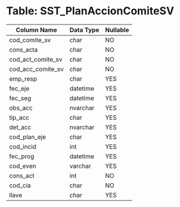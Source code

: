 # Table: SST_PlanAccionComiteSV

| Column Name | Data Type | Nullable |
|-------------|-----------|----------|
| cod_comite_sv | char | NO |
| cons_acta | char | NO |
| cod_act_comite_sv | char | NO |
| cod_acc_comite_sv | char | NO |
| emp_resp | char | YES |
| fec_eje | datetime | YES |
| fec_seg | datetime | YES |
| obs_acc | nvarchar | YES |
| tip_acc | char | YES |
| det_acc | nvarchar | YES |
| cod_plan_eje | char | YES |
| cod_incid | int | YES |
| fec_prog | datetime | YES |
| cod_even | varchar | YES |
| cons_act | int | NO |
| cod_cia | char | NO |
| llave | char | YES |
